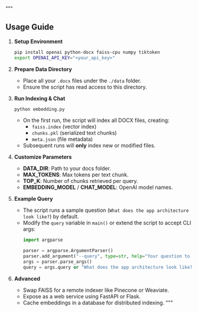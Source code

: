 """
## Usage Guide

1. **Setup Environment**
   ```bash
   pip install openai python-docx faiss-cpu numpy tiktoken
   export OPENAI_API_KEY="<your_api_key>"
   ```

2. **Prepare Data Directory**
   - Place all your `.docx` files under the `./data` folder.
   - Ensure the script has read access to this directory.

3. **Run Indexing & Chat**
   ```bash
   python embedding.py
   ```
   - On the first run, the script will index all DOCX files, creating:
     - `faiss.index` (vector index)
     - `chunks.pkl` (serialized text chunks)
     - `meta.json` (file metadata)
   - Subsequent runs will **only** index new or modified files.

4. **Customize Parameters**
   - **DATA_DIR**: Path to your docs folder.
   - **MAX_TOKENS**: Max tokens per text chunk.
   - **TOP_K**: Number of chunks retrieved per query.
   - **EMBEDDING_MODEL** / **CHAT_MODEL**: OpenAI model names.

5. **Example Query**
   - The script runs a sample question (`What does the app architecture look like?`) by default.
   - Modify the `query` variable in `main()` or extend the script to accept CLI args:
     ```python
     import argparse

     parser = argparse.ArgumentParser()
     parser.add_argument("--query", type=str, help="Your question to the indexed docs")
     args = parser.parse_args()
     query = args.query or "What does the app architecture look like?"
     ```

6. **Advanced**
   - Swap FAISS for a remote indexer like Pinecone or Weaviate.
   - Expose as a web service using FastAPI or Flask.
   - Cache embeddings in a database for distributed indexing.
"""